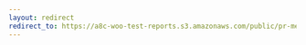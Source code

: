 ```yaml
---
layout: redirect
redirect_to: https://a8c-woo-test-reports.s3.amazonaws.com/public/pr-merge/38875/api/index.html
---
```

